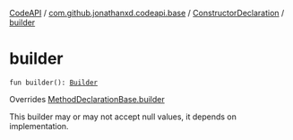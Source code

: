 [CodeAPI](../../index.md) / [com.github.jonathanxd.codeapi.base](../index.md) / [ConstructorDeclaration](index.md) / [builder](.)

# builder

`fun builder(): `[`Builder`](-builder/index.md)

Overrides [MethodDeclarationBase.builder](../-method-declaration-base/builder.md)

This builder may or may not accept null values, it depends on implementation.

